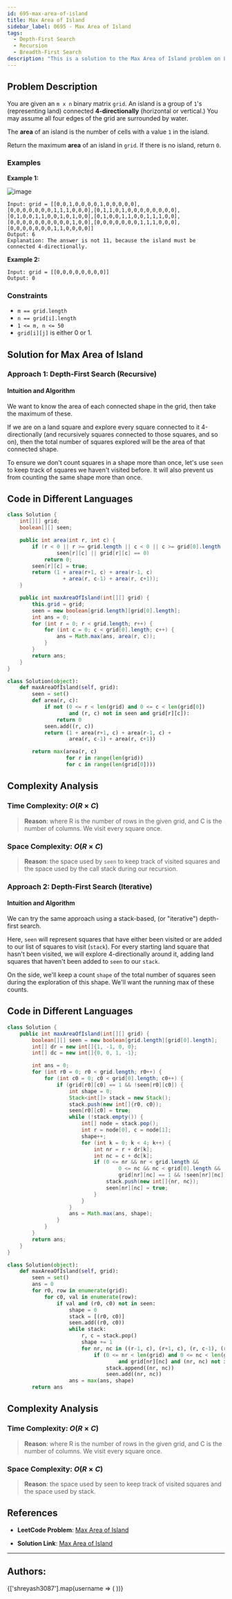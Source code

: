 ```yaml
---
id: 695-max-area-of-island
title: Max Area of Island
sidebar_label: 0695 - Max Area of Island
tags:
  - Depth-First Search
  - Recursion
  - Breadth-First Search
description: "This is a solution to the Max Area of Island problem on LeetCode."
---
```


## Problem Description

You are given an `m x n` binary matrix `grid`. An island is a group of `1`'s (representing land) connected **4-directionally** (horizontal or vertical.) You may assume all four edges of the grid are surrounded by water.

The **area** of an island is the number of cells with a value `1` in the island.

Return the maximum **area** of an island in `grid`. If there is no island, return `0`.

### Examples

**Example 1:**

![image](https://assets.leetcode.com/uploads/2021/05/01/maxarea1-grid.jpg)
```
Input: grid = [[0,0,1,0,0,0,0,1,0,0,0,0,0],[0,0,0,0,0,0,0,1,1,1,0,0,0],[0,1,1,0,1,0,0,0,0,0,0,0,0],[0,1,0,0,1,1,0,0,1,0,1,0,0],[0,1,0,0,1,1,0,0,1,1,1,0,0],[0,0,0,0,0,0,0,0,0,0,1,0,0],[0,0,0,0,0,0,0,1,1,1,0,0,0],[0,0,0,0,0,0,0,1,1,0,0,0,0]]
Output: 6
Explanation: The answer is not 11, because the island must be connected 4-directionally.
```

**Example 2:**

```
Input: grid = [[0,0,0,0,0,0,0,0]]
Output: 0
```

### Constraints

- `m == grid.length`
- `n == grid[i].length`
- `1 <= m, n <= 50`
- `grid[i][j]` is either 0 or 1.

## Solution for Max Area of Island

### Approach 1: Depth-First Search (Recursive)
#### Intuition and Algorithm

We want to know the area of each connected shape in the grid, then take the maximum of these.

If we are on a land square and explore every square connected to it 4-directionally (and recursively squares connected to those squares, and so on), then the total number of squares explored will be the area of that connected shape.

To ensure we don't count squares in a shape more than once, let's use `seen` to keep track of squares we haven't visited before. It will also prevent us from counting the same shape more than once.
## Code in Different Languages

<Tabs>
<TabItem value="java" label="Java">
  <SolutionAuthor name="@Shreyash3087"/>

```java
class Solution {
    int[][] grid;
    boolean[][] seen;

    public int area(int r, int c) {
        if (r < 0 || r >= grid.length || c < 0 || c >= grid[0].length ||
                seen[r][c] || grid[r][c] == 0)
            return 0;
        seen[r][c] = true;
        return (1 + area(r+1, c) + area(r-1, c)
                  + area(r, c-1) + area(r, c+1));
    }

    public int maxAreaOfIsland(int[][] grid) {
        this.grid = grid;
        seen = new boolean[grid.length][grid[0].length];
        int ans = 0;
        for (int r = 0; r < grid.length; r++) {
            for (int c = 0; c < grid[0].length; c++) {
                ans = Math.max(ans, area(r, c));
            }
        }
        return ans;
    }
}
```

</TabItem>
<TabItem value="python" label="Python">
  <SolutionAuthor name="@Shreyash3087"/>

```python
class Solution(object):
    def maxAreaOfIsland(self, grid):
        seen = set()
        def area(r, c):
            if not (0 <= r < len(grid) and 0 <= c < len(grid[0])
                    and (r, c) not in seen and grid[r][c]):
                return 0
            seen.add((r, c))
            return (1 + area(r+1, c) + area(r-1, c) +
                    area(r, c-1) + area(r, c+1))

        return max(area(r, c)
                   for r in range(len(grid))
                   for c in range(len(grid[0])))
```
</TabItem>
</Tabs>

## Complexity Analysis

### Time Complexity: $O(R \times C)$

> **Reason**:  where R is the number of rows in the given grid, and C is the number of columns. We visit every square once.

### Space Complexity: $O(R \times C)$

> **Reason**: the space used by `seen` to keep track of visited squares and the space used by the call stack during our recursion.

### Approach 2: Depth-First Search (Iterative)
#### Intuition and Algorithm

We can try the same approach using a stack-based, (or "iterative") depth-first search.

Here, `seen` will represent squares that have either been visited or are added to our list of squares to visit (`stack`). For every starting land square that hasn't been visited, we will explore 4-directionally around it, adding land squares that haven't been added to `seen` to our `stack`.

On the side, we'll keep a count `shape` of the total number of squares seen during the exploration of this shape. We'll want the running max of these counts.

## Code in Different Languages

<Tabs>
<TabItem value="java" label="Java">
  <SolutionAuthor name="@Shreyash3087"/>

```java
class Solution {
    public int maxAreaOfIsland(int[][] grid) {
        boolean[][] seen = new boolean[grid.length][grid[0].length];
        int[] dr = new int[]{1, -1, 0, 0};
        int[] dc = new int[]{0, 0, 1, -1};

        int ans = 0;
        for (int r0 = 0; r0 < grid.length; r0++) {
            for (int c0 = 0; c0 < grid[0].length; c0++) {
                if (grid[r0][c0] == 1 && !seen[r0][c0]) {
                    int shape = 0;
                    Stack<int[]> stack = new Stack();
                    stack.push(new int[]{r0, c0});
                    seen[r0][c0] = true;
                    while (!stack.empty()) {
                        int[] node = stack.pop();
                        int r = node[0], c = node[1];
                        shape++;
                        for (int k = 0; k < 4; k++) {
                            int nr = r + dr[k];
                            int nc = c + dc[k];
                            if (0 <= nr && nr < grid.length &&
                                    0 <= nc && nc < grid[0].length &&
                                    grid[nr][nc] == 1 && !seen[nr][nc]) {
                                stack.push(new int[]{nr, nc});
                                seen[nr][nc] = true;
                            }
                        }
                    }
                    ans = Math.max(ans, shape);
                }
            }
        }
        return ans;
    }
}
```

</TabItem>
<TabItem value="python" label="Python">
  <SolutionAuthor name="@Shreyash3087"/>

```python
class Solution(object):
    def maxAreaOfIsland(self, grid):
        seen = set()
        ans = 0
        for r0, row in enumerate(grid):
            for c0, val in enumerate(row):
                if val and (r0, c0) not in seen:
                    shape = 0
                    stack = [(r0, c0)]
                    seen.add((r0, c0))
                    while stack:
                        r, c = stack.pop()
                        shape += 1
                        for nr, nc in ((r-1, c), (r+1, c), (r, c-1), (r, c+1)):
                            if (0 <= nr < len(grid) and 0 <= nc < len(grid[0])
                                    and grid[nr][nc] and (nr, nc) not in seen):
                                stack.append((nr, nc))
                                seen.add((nr, nc))
                    ans = max(ans, shape)
        return ans
```
</TabItem>
</Tabs>

## Complexity Analysis

### Time Complexity: $O(R \times C)$

> **Reason**:  where R is the number of rows in the given grid, and C is the number of columns. We visit every square once.

### Space Complexity: $O(R \times C)$

> **Reason**:  the space used by seen to keep track of visited squares and the space used by stack.

## References

- **LeetCode Problem**: [Max Area of Island](https://leetcode.com/problems/max-area-of-island/description/)

- **Solution Link**: [Max Area of Island](https://leetcode.com/problems/max-area-of-island/solutions/)

---

<h2>Authors:</h2>

<div style={{display: 'flex', flexWrap: 'wrap', justifyContent: 'space-between', gap: '10px'}}>
{['shreyash3087'].map(username => (
 <Author key={username} username={username} />
))}
</div>